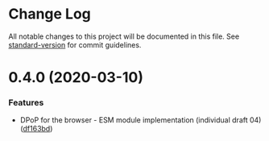 # Change Log

All notable changes to this project will be documented in this file. See [standard-version](https://github.com/conventional-changelog/standard-version) for commit guidelines.

# 0.4.0 (2020-03-10)


### Features

* DPoP for the browser - ESM module implementation (individual draft 04) ([df163bd](https://github.com/panva/dpop.js/commit/df163bd0fc0bd4c09f065c2d687f6b78d44f100e))
